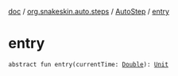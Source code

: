 [doc](../../index.md) / [org.snakeskin.auto.steps](../index.md) / [AutoStep](index.md) / [entry](./entry.md)

# entry

`abstract fun entry(currentTime: `[`Double`](https://kotlinlang.org/api/latest/jvm/stdlib/kotlin/-double/index.html)`): `[`Unit`](https://kotlinlang.org/api/latest/jvm/stdlib/kotlin/-unit/index.html)
